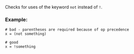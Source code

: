 Checks for uses of the keyword `not` instead of `!`.

### Example:

    # bad - parentheses are required because of op precedence
    x = (not something)

    # good
    x = !something
